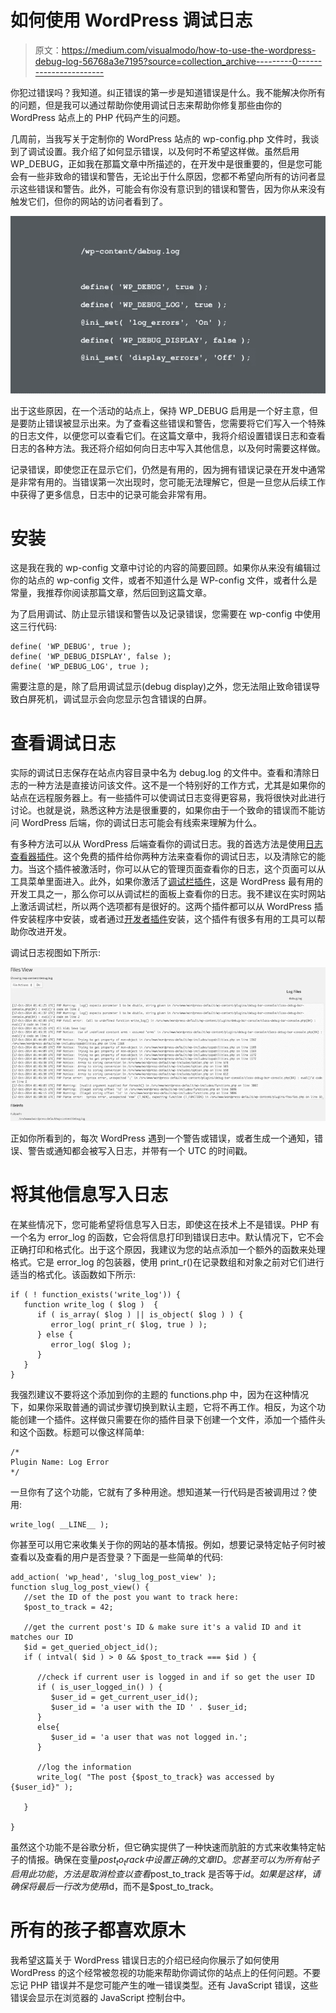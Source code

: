 # 如何使用 WordPress 调试日志

> 原文：<https://medium.com/visualmodo/how-to-use-the-wordpress-debug-log-56768a3e7195?source=collection_archive---------0----------------------->

你犯过错误吗？我知道。纠正错误的第一步是知道错误是什么。我不能解决你所有的问题，但是我可以通过帮助你使用调试日志来帮助你修复那些由你的 WordPress 站点上的 PHP 代码产生的问题。

几周前，当我写关于定制你的 WordPress 站点的 wp-config.php 文件时，我谈到了调试设置。我介绍了如何显示错误，以及何时不希望这样做。虽然启用 WP_DEBUG，正如我在那篇文章中所描述的，在开发中是很重要的，但是您可能会有一些非致命的错误和警告，无论出于什么原因，您都不希望向所有的访问者显示这些错误和警告。此外，可能会有你没有意识到的错误和警告，因为你从来没有触发它们，但你的网站的访问者看到了。

![](img/b215d0b9eb3170d465319c0df1d05374.png)

出于这些原因，在一个活动的站点上，保持 WP_DEBUG 启用是一个好主意，但是要防止错误被显示出来。为了查看这些错误和警告，您需要将它们写入一个特殊的日志文件，以便您可以查看它们。在这篇文章中，我将介绍设置错误日志和查看日志的各种方法。我还将介绍如何向日志中写入其他信息，以及何时需要这样做。

记录错误，即使您正在显示它们，仍然是有用的，因为拥有错误记录在开发中通常是非常有用的。当错误第一次出现时，您可能无法理解它，但是一旦您从后续工作中获得了更多信息，日志中的记录可能会非常有用。

# 安装

这是我在我的 wp-config 文章中讨论的内容的简要回顾。如果你从来没有编辑过你的站点的 wp-config 文件，或者不知道什么是 WP-config 文件，或者什么是常量，我推荐你阅读那篇文章，然后回到这篇文章。

为了启用调试、防止显示错误和警告以及记录错误，您需要在 wp-config 中使用这三行代码:

```
define( 'WP_DEBUG', true );
define( 'WP_DEBUG_DISPLAY', false );
define( 'WP_DEBUG_LOG', true );
```

需要注意的是，除了启用调试显示(debug display)之外，您无法阻止致命错误导致白屏死机，调试显示会向您显示包含错误的白屏。

# 查看调试日志

实际的调试日志保存在站点内容目录中名为 debug.log 的文件中。查看和清除日志的一种方法是直接访问该文件。这不是一个特别好的工作方式，尤其是如果你的站点在远程服务器上。有一些插件可以使调试日志变得更容易，我将很快对此进行讨论。也就是说，熟悉这种方法是很重要的，如果你由于一个致命的错误而不能访问 WordPress 后端，你的调试日志可能会有线索来理解为什么。

有多种方法可以从 WordPress 后端查看你的调试日志。我的首选方法是使用[日志查看器插件](https://wordpress.org/plugins/log-viewer/)。这个免费的插件给你两种方法来查看你的调试日志，以及清除它的能力。当这个插件被激活时，你可以从它的管理页面查看你的日志，这个页面可以从工具菜单里面进入。此外，如果你激活了[调试栏插件](https://wordpress.org/plugins/debug-bar/)，这是 WordPress 最有用的开发工具之一，那么你可以从调试栏的面板上查看你的日志。我不建议在实时网站上激活调试栏，所以两个选项都有是很好的。这两个插件都可以从 WordPress 插件安装程序中安装，或者通过[开发者插件](https://wordpress.org/plugins/developer/)安装，这个插件有很多有用的工具可以帮助你改进开发。

调试日志视图如下所示:

![](img/7b1795cc6175bf7866cfaed3c72ce0e8.png)

正如你所看到的，每次 WordPress 遇到一个警告或错误，或者生成一个通知，错误、警告或通知都会被写入日志，并带有一个 UTC 的时间戳。

# 将其他信息写入日志

在某些情况下，您可能希望将信息写入日志，即使这在技术上不是错误。PHP 有一个名为 error_log 的函数，它会将信息打印到错误日志中。默认情况下，它不会正确打印和格式化。出于这个原因，我建议为您的站点添加一个额外的函数来处理格式。它是 error_log 的包装器，使用 print_r()在记录数组和对象之前对它们进行适当的格式化。该函数如下所示:

```
if ( ! function_exists('write_log')) {
   function write_log ( $log )  {
      if ( is_array( $log ) || is_object( $log ) ) {
         error_log( print_r( $log, true ) );
      } else {
         error_log( $log );
      }
   }
}
```

我强烈建议不要将这个添加到你的主题的 functions.php 中，因为在这种情况下，如果你采取普通的调试步骤切换到默认主题，它将不再工作。相反，为这个功能创建一个插件。这样做只需要在你的插件目录下创建一个文件，添加一个插件头和这个函数。标题可以像这样简单:

```
/*
Plugin Name: Log Error
*/
```

一旦你有了这个功能，它就有了多种用途。想知道某一行代码是否被调用过？使用:

```
write_log( __LINE__ );
```

你甚至可以用它来收集关于你的网站的基本情报。例如，想要记录特定帖子何时被查看以及查看的用户是否登录？下面是一些简单的代码:

```
add_action( 'wp_head', 'slug_log_post_view' );
function slug_log_post_view() {
   //set the ID of the post you want to track here:
   $post_to_track = 42;

   //get the current post's ID & make sure it's a valid ID and it matches our ID
   $id = get_queried_object_id();
   if ( intval( $id ) > 0 && $post_to_track === $id ) {

      //check if current user is logged in and if so get the user ID
      if ( is_user_logged_in() ) {
         $user_id = get_current_user_id();
         $user_id = 'a user with the ID ' . $user_id;
      }
      else{
         $user_id = 'a user that was not logged in.';
      }

      //log the information
      write_log( "The post {$post_to_track} was accessed by {$user_id}" );

   }

}
```

虽然这个功能不是谷歌分析，但它确实提供了一种快速而肮脏的方式来收集特定帖子的情报。确保在变量$post_to_track 中设置正确的文章 ID。您甚至可以为所有帖子启用此功能，方法是取消检查以查看$post_to_track 是否等于$id。如果是这样，请确保将最后一行改为使用$id，而不是$post_to_track。

# 所有的孩子都喜欢原木

我希望这篇关于 WordPress 错误日志的介绍已经向你展示了如何使用 WordPress 的这个经常被忽视的功能来帮助你调试你的站点上的任何问题。不要忘记 PHP 错误并不是您可能产生的唯一错误类型。还有 JavaScript 错误，这些错误会显示在浏览器的 JavaScript 控制台中。